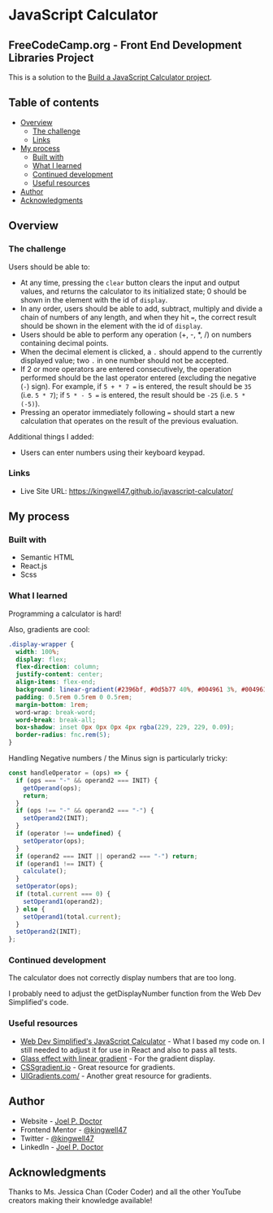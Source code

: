 # JavaScript Calculator

## FreeCodeCamp.org - Front End Development Libraries Project

This is a solution to the [Build a JavaScript Calculator project](https://www.freecodecamp.org/learn/front-end-development-libraries/front-end-development-libraries-projects/build-a-javascript-calculator).

## Table of contents

- [Overview](#overview)
  - [The challenge](#the-challenge)
  - [Links](#links)
- [My process](#my-process)
  - [Built with](#built-with)
  - [What I learned](#what-i-learned)
  - [Continued development](#continued-development)
  - [Useful resources](#useful-resources)
- [Author](#author)
- [Acknowledgments](#acknowledgments)

## Overview

### The challenge

Users should be able to:

- At any time, pressing the `clear` button clears the input and output values, and returns the calculator to its initialized state; 0 should be shown in the element with the id of `display`.
- In any order, users should be able to add, subtract, multiply and divide a chain of numbers of any length, and when they hit `=`, the correct result should be shown in the element with the id of `display`.
- Users should be able to perform any operation (+, -, \*, /) on numbers containing decimal points.
- When the decimal element is clicked, a `.` should append to the currently displayed value; two `.` in one number should not be accepted.
- If 2 or more operators are entered consecutively, the operation performed should be the last operator entered (excluding the negative (`-`) sign). For example, if `5 + * 7 =` is entered, the result should be `35` (i.e. `5 * 7`); if `5 * - 5 =` is entered, the result should be `-25` (i.e. `5 * (-5)`).
- Pressing an operator immediately following `=` should start a new calculation that operates on the result of the previous evaluation.

Additional things I added:

- Users can enter numbers using their keyboard keypad.

### Links

- Live Site URL: https://kingwell47.github.io/javascript-calculator/

## My process

### Built with

- Semantic HTML
- React.js
- Scss

### What I learned

Programming a calculator is hard!

Also, gradients are cool:

```css
.display-wrapper {
  width: 100%;
  display: flex;
  flex-direction: column;
  justify-content: center;
  align-items: flex-end;
  background: linear-gradient(#2396bf, #0d5b77 40%, #004961 3%, #004961);
  padding: 0.5rem 0.5rem 0 0.5rem;
  margin-bottom: 1rem;
  word-wrap: break-word;
  word-break: break-all;
  box-shadow: inset 0px 0px 0px 4px rgba(229, 229, 229, 0.09);
  border-radius: fnc.rem(5);
}
```

Handling Negative numbers / the Minus sign is particularly tricky:

```js
const handleOperator = (ops) => {
  if (ops === "-" && operand2 === INIT) {
    getOperand(ops);
    return;
  }
  if (ops !== "-" && operand2 === "-") {
    setOperand2(INIT);
  }
  if (operator !== undefined) {
    setOperator(ops);
  }
  if (operand2 === INIT || operand2 === "-") return;
  if (operand1 !== INIT) {
    calculate();
  }
  setOperator(ops);
  if (total.current === 0) {
    setOperand1(operand2);
  } else {
    setOperand1(total.current);
  }
  setOperand2(INIT);
};
```

### Continued development

The calculator does not correctly display numbers that are too long.

I probably need to adjust the getDisplayNumber function from the Web Dev Simplified's code.

### Useful resources

- [Web Dev Simplified's JavaScript Calculator](https://github.com/WebDevSimplified/Vanilla-JavaScript-Calculator/blob/master/script.js) - What I based my code on. I still needed to adjust it for use in React and also to pass all tests.
- [Glass effect with linear gradient](https://stackoverflow.com/questions/62183705/glass-effect-with-linear-gradient) - For the gradient display.
- [CSSgradient.io](https://cssgradient.io/gradient-backgrounds/) - Great resource for gradients.
- [UIGradients.com/](https://uigradients.com/) - Another great resource for gradients.

## Author

- Website - [Joel P. Doctor](https://www.joeldoctor.com)
- Frontend Mentor - [@kingwell47](https://www.frontendmentor.io/profile/kingwell47)
- Twitter - [@kingwell47](https://www.twitter.com/kingwell47)
- LinkedIn - [Joel P. Doctor](https://www.linkedin.com/in/joel-d-05854919/)

## Acknowledgments

Thanks to Ms. Jessica Chan (Coder Coder) and all the other YouTube creators making their knowledge available!
